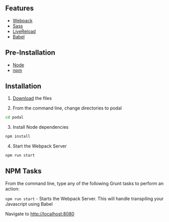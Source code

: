 ## Features
* [Webpack](http://gulpjs.com/)
* [Sass](http://sass-lang.com/)
* [LiveReload](https://github.com/postcss/postcss)
* [Babel](http://foundation.zurb.com/)

## Pre-Installation

* [Node](http://nodejs.org/)
* [npm](https://www.npmjs.com/)

## Installation

1) [Download](https://github.com/fallen-rve/podal/archive/master.zip) the files

2) From the command line, change directories to podal

```bash
cd podal
```

3) Install Node dependencies

```bash
npm install
```

4) Start the Webpack Server
```bash
npm run start
```

## NPM Tasks

From the command line, type any of the following Grunt tasks to perform an action:

`npm run start` - Starts the Webpack Server. This will handle transpiling your Javascript using Babel

Navigate to [http://localhost:8080](http://localhost:8080)
